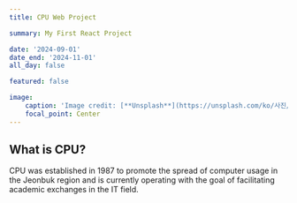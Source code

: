 ```yaml
---
title: CPU Web Project

summary: My First React Project

date: '2024-09-01'
date_end: '2024-11-01'
all_day: false

featured: false

image:
    caption: 'Image credit: [**Unsplash**](https://unsplash.com/ko/사진/컴퓨터-모니터-앞-의자에-앉아-있는-사람들-Fa9b57hffnM)'
    focal_point: Center
---
```


## What is CPU?
CPU was established in 1987 to promote the spread of computer usage in the Jeonbuk region and is currently operating with the goal of facilitating academic exchanges in the IT field.





